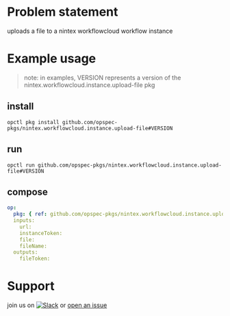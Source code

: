 # Problem statement
uploads a file to a nintex workflowcloud workflow instance

# Example usage

> note: in examples, VERSION represents a version of the nintex.workflowcloud.instance.upload-file pkg

## install

```shell
opctl pkg install github.com/opspec-pkgs/nintex.workflowcloud.instance.upload-file#VERSION
```

## run

```
opctl run github.com/opspec-pkgs/nintex.workflowcloud.instance.upload-file#VERSION
```

## compose

```yaml
op:
  pkg: { ref: github.com/opspec-pkgs/nintex.workflowcloud.instance.upload-file#VERSION }
  inputs: 
    url:
    instanceToken:
    file:
    fileName:
  outputs:
    fileToken:
```

# Support

join us on [![Slack](https://opspec-slackin.herokuapp.com/badge.svg)](https://opspec-slackin.herokuapp.com/)
or [open an issue](https://github.com/opspec-pkgs/nintex.workflowcloud.instance.upload-file/issues)
